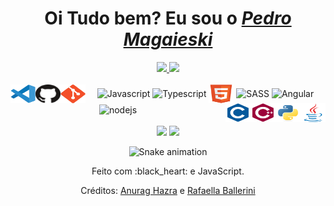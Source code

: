 <div>
  <h1 align="center">Oi Tudo bem? Eu sou o <a href="https://github.com/PedroMagaieski"><i>Pedro Magaieski</i></a></h1>
</div>

<div align="center">
  <a href="https://github.com/PedroMagaieski">
     <img height="150em" src="https://github-readme-stats.vercel.app/api?username=PedroMagaieski&count_private=true&include_all_commits=true&show_icons=true&theme=dracula&hide_border=false&show_owner=true"/>
    <img height="150em" src="https://github-readme-stats.vercel.app/api/top-langs/?username=PedroMagaieski&theme=dracula&hide_border=false&&layout=compact"/>
  </a>
</div>

<div align="center" valign="top"><br>
  <img align="left" alt="Vscode" height="30" width="40" src="https://raw.githubusercontent.com/devicons/devicon/master/icons/vscode/vscode-original.svg">
  <img align="left" alt="github" height="30" width="40" src="/assets/GitHub.png ">
  <img align="left" alt="git" height="30" width="40" src="https://raw.githubusercontent.com/devicons/devicon/master/icons/git/git-original.svg">
  <img align="center" alt="Javascript" height="30" width="40" src="https://cdn.jsdelivr.net/gh/devicons/devicon/icons/javascript/javascript-original.svg">
  <img align="center" alt="Typescript" height="30" width="40" src="https://cdn.jsdelivr.net/gh/devicons/devicon/icons/typescript/typescript-original.svg">
  <img align="center" alt="HTML" height="30" width="40" src="https://raw.githubusercontent.com/devicons/devicon/master/icons/html5/html5-original.svg">
  <img align="center" alt="SASS" height="30" width="40" src="https://cdn.jsdelivr.net/gh/devicons/devicon/icons/sass/sass-original.svg">
  <img align="center" alt="Angular" height="30" width="40" src="https://cdn.jsdelivr.net/gh/devicons/devicon/icons/angularjs/angularjs-original.svg">
  <img align="center" alt="nodejs" height="40" width="50" src="https://cdn.jsdelivr.net/gh/devicons/devicon/icons/nodejs/nodejs-original-wordmark.svg">

  
  
  
  
  <img align="right" alt="Java" height="30" width="40" src="https://raw.githubusercontent.com/devicons/devicon/master/icons/java/java-original.svg">
  <img align="right" alt="Python" height="30" width="40" src="https://raw.githubusercontent.com/devicons/devicon/master/icons/python/python-original.svg">
  <img align="right" alt="C++" height="30" width="40" src="https://raw.githubusercontent.com/devicons/devicon/master/icons/cplusplus/cplusplus-plain.svg ">
  <img align="right" alt="C" height="30" width="40" src="https://raw.githubusercontent.com/devicons/devicon/master/icons/c/c-plain.svg">
  
  
   
  
</div><br>

<div align="center">
  <a href="https://linkedin.com/in/pedro-magaieski" target="_blank"><img src="https://img.shields.io/badge/-LinkedIn-%230077B5?style=for-the-badge&logo=linkedin&logoColor=white" target="_blank"></a> 
  <a href="mailto:pedroalvesestevammagaieski@gmail.com"><img src="https://img.shields.io/badge/Gmail-D14836?style=for-the-badge&logo=gmail&logoColor=white" target="_blank"></a>
</div>

<div align="center">
  
  ![Snake animation](https://github.com/danielbped/danielbped/blob/output/github-contribution-grid-snake.svg)
  
</div>

<div align="center">
  <p>Feito com :black_heart: e JavaScript.</p>
  <p>Créditos: <a href="https://github.com/anuraghazra/github-readme-stats">Anurag Hazra</a> e <a href="https://github.com/rafaballerini">Rafaella Ballerini</a></p>
</div>


